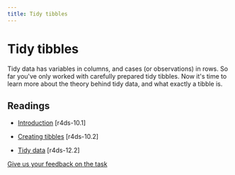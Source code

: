 ```yaml
---
title: Tidy tibbles
---
```


<!-- Generated automatically from tidy-tibbles.yml. Do not edit by hand -->

# Tidy tibbles

Tidy data has variables in columns, and cases (or observations) in rows. So far
you've only worked with carefully prepared tidy tibbles. Now it's time to learn
more about the theory behind tidy data, and what exactly a tibble is.

## Readings

  * [Introduction](http://r4ds.had.co.nz/tibbles.html#introduction-4) [r4ds-10.1]

  * [Creating tibbles](http://r4ds.had.co.nz/tibbles.html#tibbles) [r4ds-10.2]

  * [Tidy data](http://r4ds.had.co.nz/tidy-data.html#tidy-data-1) [r4ds-12.2]



[Give us your feedback on the task](https://goo.gl/forms/Lpq7Cj9dAUIgchJI2)
